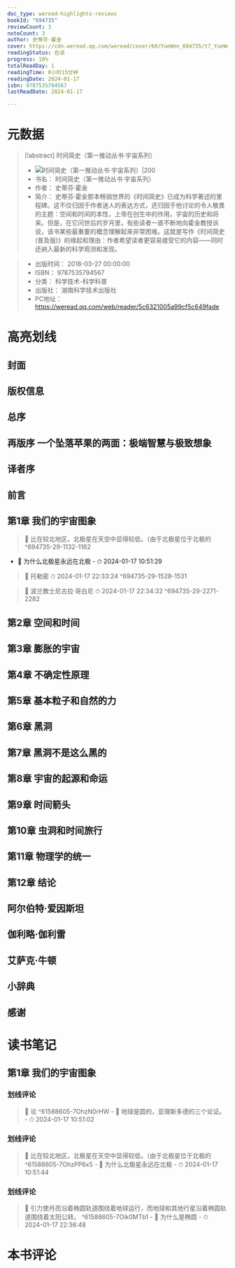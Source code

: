 ```yaml
---
doc_type: weread-highlights-reviews
bookId: "694735"
reviewCount: 3
noteCount: 3
author: 史蒂芬·霍金
cover: https://cdn.weread.qq.com/weread/cover/60/YueWen_694735/t7_YueWen_694735.jpg
readingStatus: 在读
progress: 10%
totalReadDay: 1
readingTime: 0小时15分钟
readingDate: 2024-01-17
isbn: 9787535794567
lastReadDate: 2024-01-17

---
```

# 元数据
> [!abstract] 时间简史（第一推动丛书·宇宙系列）
> - ![ 时间简史（第一推动丛书·宇宙系列）|200](https://cdn.weread.qq.com/weread/cover/60/YueWen_694735/t7_YueWen_694735.jpg)
> - 书名： 时间简史（第一推动丛书·宇宙系列）
> - 作者： 史蒂芬·霍金
> - 简介：     史蒂芬·霍金那本畅销世界的《时间简史》已成为科学著述的里程碑。这不仅归因于作者迷人的表达方式，还归因于他讨论的令人敬畏的主题：空间和时间的本性，上帝在创生中的作用，宇宙的历史和将来。但是，在它问世后的岁月里，有些读者一直不断地向霍金教授诉说，该书某些最重要的概念理解起来非常困难。这就是写作《时间简史(普及版)》的缘起和理由：作者希望读者更容易接受它的内容——同时还纳入最新的科学观测和发现。

> - 出版时间： 2018-03-27 00:00:00
> - ISBN： 9787535794567
> - 分类： 科学技术-科学科普
> - 出版社： 湖南科学技术出版社
> - PC地址：https://weread.qq.com/web/reader/5c6321005a99cf5c649fade

# 高亮划线

## 封面

## 版权信息

## 总序

## 再版序 一个坠落苹果的两面：极端智慧与极致想象

## 译者序

## 前言

## 第1章 我们的宇宙图象

> 📌 比在较北地区，北极星在天空中显得较低。（由于北极星位于北极的 ^694735-29-1132-1162
- 💭 为什么北极星永远在北极 - ⏱ 2024-01-17 10:51:29 

> 📌 托勒密 
> ⏱ 2024-01-17 22:33:24 ^694735-29-1528-1531

> 📌 波兰教士尼古拉·哥白尼 
> ⏱ 2024-01-17 22:34:32 ^694735-29-2271-2282

## 第2章 空间和时间

## 第3章 膨胀的宇宙

## 第4章 不确定性原理

## 第5章 基本粒子和自然的力

## 第6章 黑洞

## 第7章 黑洞不是这么黑的

## 第8章 宇宙的起源和命运

## 第9章 时间箭头

## 第10章 虫洞和时间旅行

## 第11章 物理学的统一

## 第12章 结论

## 阿尔伯特·爱因斯坦

## 伽利略·伽利雷

## 艾萨克·牛顿

## 小辞典

## 感谢

# 读书笔记

## 第1章 我们的宇宙图象

### 划线评论
> 📌 论  ^61588605-7OhzN0rHW
    - 💭 地球是圆的，亚理斯多德的三个论证。
    - ⏱ 2024-01-17 10:51:02

### 划线评论
> 📌 比在较北地区，北极星在天空中显得较低。（由于北极星位于北极的  ^61588605-7OhzPP6x5
    - 💭 为什么北极星永远在北极
    - ⏱ 2024-01-17 10:51:44

### 划线评论
> 📌 引力使月亮沿着椭圆轨道围绕着地球运行，而地球和其他行星沿着椭圆轨道围绕着太阳公转。  ^61588605-7Oik0MTb1
    - 💭 为什么是椭圆
    - ⏱ 2024-01-17 22:36:48
   
# 本书评论

